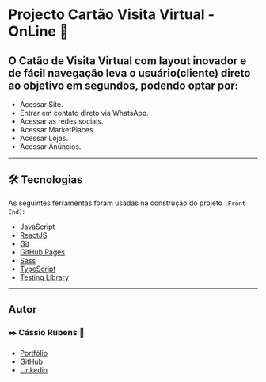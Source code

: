 
# Projecto Cartão Visita Virtual - OnLine :satellite:

## O Catão de Visita Virtual com layout inovador e de fácil navegação leva o usuário(cliente) direto ao objetivo em segundos, podendo optar por:

- Acessar Site.
- Entrar em contato direto via WhatsApp.
- Acessar as redes sociais.
- Acessar MarketPlaces.
- Acessar Lojas.
- Acessar Anúncios.

___

## 🛠 Tecnologias

As seguintes ferramentas foram usadas na construção do projeto `(Front-End)`:

- JavaScript
- [ReactJS](https://reactjs.org)
- [Git](https://git-scm.com)
- [GitHub Pages](https://pages.github.com/)
- [Sass](https://sass-lang.com/)
- [TypeScript](https://www.typescriptlang.org/)
- [Testing Library](https://testing-library.com/)

___

## Autor

### :black_nib: Cássio Rubens 🚀

- [Portfólio](https://cassiorubens-cr.github.io/portfolio/)
- [GitHub](https://github.com/CassioRubens-CR/Project-Issuing-Orders)
- [Linkedin](https://www.linkedin.com/in/cássio-rubens)
